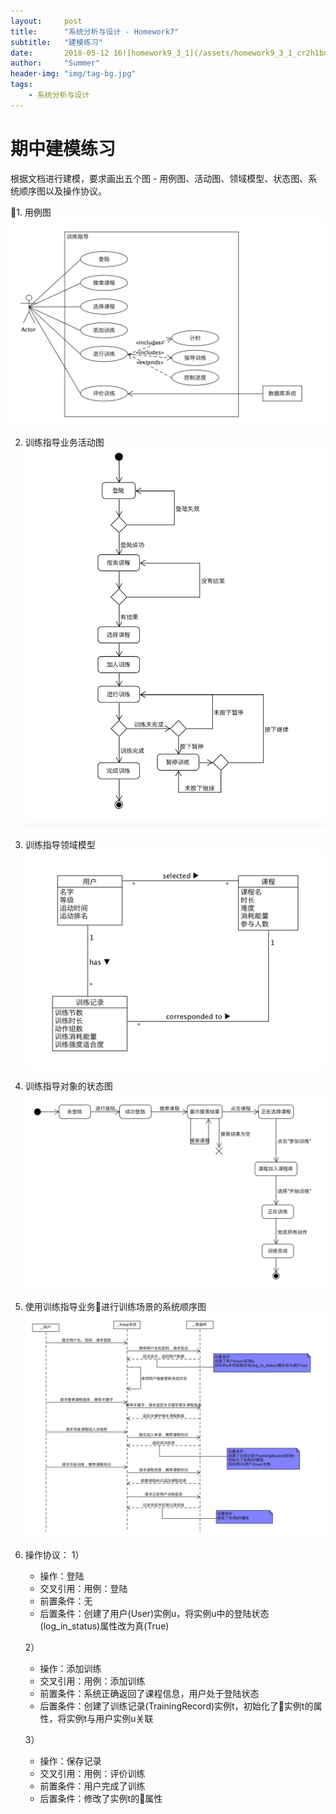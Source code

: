 ```yaml
---
layout:     post
title:      "系统分析与设计 - Homework7"
subtitle:   "建模练习"
date:       2018-05-12 16![homework9_3_1](/assets/homework9_3_1_cr2h1bn4x.png):00:00
author:     "Summer"
header-img: "img/tag-bg.jpg"
tags:
    - 系统分析与设计
---
```


# 期中建模练习

根据文档进行建模，要求画出五个图 - 用例图、活动图、领域模型、状态图、系统顺序图以及操作协议。

1. 用例图
![homework9_3_1](/assets/homework9_3_1.png)

2. 训练指导业务活动图
![homework9_3_2](/assets/homework9_3_2.png)

3. 训练指导领域模型
![homework9_3_3](/assets/homework9_3_3.png)

4. 训练指导对象的状态图
![homework9_3_4](/assets/homework9_3_4.png)

5. 使用训练指导业务进行训练场景的系统顺序图
![homework9_3_5](/assets/homework9_3_5.png)

6. 操作协议：
    1）
    - 操作：登陆
    - 交叉引用：用例：登陆
    - 前置条件：无
    - 后置条件：创建了用户(User)实例u，将实例u中的登陆状态(log_in_status)属性改为真(True)

    2）
    - 操作：添加训练
    - 交叉引用：用例：添加训练
    - 前置条件：系统正确返回了课程信息，用户处于登陆状态
    - 后置条件：创建了训练记录(TrainingRecord)实例t，初始化了实例t的属性，将实例t与用户实例u关联

    3）
    - 操作：保存记录
    - 交叉引用：用例：评价训练
    - 前置条件：用户完成了训练
    - 后置条件：修改了实例t的属性